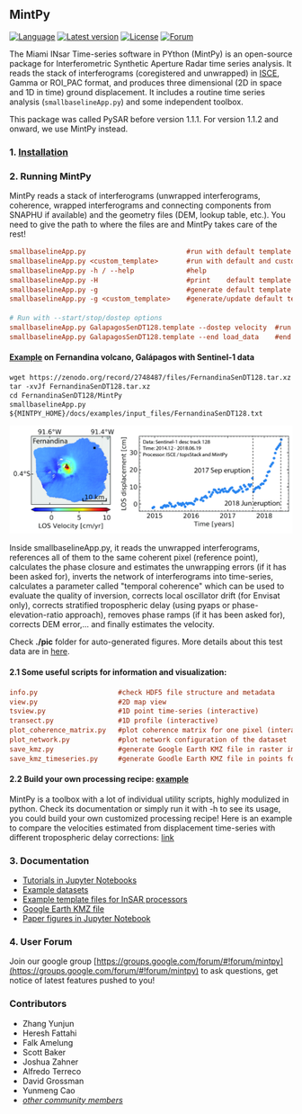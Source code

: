 ## MintPy

[![Language](https://img.shields.io/badge/python-3.5%2B-blue.svg)](https://www.python.org/)
[![Latest version](https://img.shields.io/badge/latest%20version-v1.1.2-green.svg)](https://github.com/insarlab/MintPy/releases)
[![License](https://img.shields.io/badge/license-GPL-yellow.svg)](https://github.com/insarlab/MintPy/blob/master/LICENSE)
[![Forum](https://img.shields.io/badge/forum-Google%20Group-orange.svg)](https://groups.google.com/forum/#!forum/mintpy)

The Miami INsar Time-series software in PYthon (MintPy) is an open-source package for Interferometric Synthetic Aperture Radar time series analysis. It reads the stack of interferograms (coregistered and unwrapped) in [ISCE](https://github.com/isce-framework/isce2), Gamma or ROI_PAC format, and produces three dimensional (2D in space and 1D in time) ground displacement. It includes a routine time series analysis (`smallbaselineApp.py`) and some independent toolbox.

This package was called PySAR before version 1.1.1. For version 1.1.2 and onward, we use MintPy instead.

### 1. [Installation](./installation.md) ###

### 2. Running MintPy ###

MintPy reads a stack of interferograms (unwrapped interferograms, coherence, wrapped interferograms and connecting components from SNAPHU if available) and the geometry files (DEM, lookup table, etc.). You need to give the path to where the files are and MintPy takes care of the rest!

```cfg
smallbaselineApp.py                         #run with default template 'smallbaselineApp.cfg'
smallbaselineApp.py <custom_template>       #run with default and custom templates
smallbaselineApp.py -h / --help             #help
smallbaselineApp.py -H                      #print    default template options
smallbaselineApp.py -g                      #generate default template if it does not exist
smallbaselineApp.py -g <custom_template>    #generate/update default template based on custom template

# Run with --start/stop/dostep options
smallbaselineApp.py GalapagosSenDT128.template --dostep velocity  #run at step 'velocity' only
smallbaselineApp.py GalapagosSenDT128.template --end load_data    #end after step 'load_data'
```

#### [Example](https://github.com/insarlab/MintPy/wiki/Example) on Fernandina volcano, Galápagos with Sentinel-1 data ####

```
wget https://zenodo.org/record/2748487/files/FernandinaSenDT128.tar.xz
tar -xvJf FernandinaSenDT128.tar.xz
cd FernandinaSenDT128/MintPy
smallbaselineApp.py ${MINTPY_HOME}/docs/examples/input_files/FernandinaSenDT128.txt
```

<p align="left">
  <img width="600" src="./resources/images/FernandinaSenDT128_POI.jpg">
</p>    

Inside smallbaselineApp.py, it reads the unwrapped interferograms, references all of them to the same coherent pixel (reference point), calculates the phase closure and estimates the unwrapping errors (if it has been asked for), inverts the network of interferograms into time-series, calculates a parameter called "temporal coherence" which can be used to evaluate the quality of inversion, corrects local oscillator drift (for Envisat only), corrects stratified tropospheric delay (using pyaps or phase-elevation-ratio approach), removes phase ramps (if it has been asked for), corrects DEM error,... and finally estimates the velocity.

Check **./pic** folder for auto-generated figures. More details about this test data are in [here](https://github.com/insarlab/MintPy/wiki/Example).

#### 2.1 Some useful scripts for information and visualization: ####

```cfg
info.py                    #check HDF5 file structure and metadata
view.py                    #2D map view
tsview.py                  #1D point time-series (interactive)   
transect.py                #1D profile (interactive)
plot_coherence_matrix.py   #plot coherence matrix for one pixel (interactive)
plot_network.py            #plot network configuration of the dataset    
save_kmz.py                #generate Google Earth KMZ file in raster image
save_kmz_timeseries.py     #generate Goodle Earth KMZ file in points for time-series (interactive)
```

#### 2.2 Build your own processing recipe: [example](./../sh/compare_velocity_with_diff_tropo.sh) ####

MintPy is a toolbox with a lot of individual utility scripts, highly modulized in python. Check its documentation or simply run it with -h to see its usage, you could build your own customized processing recipe! Here is an example to compare the velocities estimated from displacement time-series with different tropospheric delay corrections: [link](./../sh/compare_velocity_with_diff_tropo.sh)

### 3. Documentation ###

+ [Tutorials in Jupyter Notebooks](./tutorials)
+ [Example datasets](https://github.com/insarlab/MintPy/wiki/Example)
+ [Example template files for InSAR processors](./examples/input_files)
+ [Google Earth KMZ file](https://github.com/insarlab/MintPy/wiki/Google-Earth)
+ [Paper figures in Jupyter Notebook](./paper)

### 4. User Forum ###

Join our google group [https://groups.google.com/forum/#!forum/mintpy](https://groups.google.com/forum/#!forum/mintpy) to ask questions, get notice of latest features pushed to you!

### Contributors ###

* Zhang Yunjun
* Heresh Fattahi
* Falk Amelung
* Scott Baker
* Joshua Zahner
* Alfredo Terreco
* David Grossman
* Yunmeng Cao
* [_other community members_](https://github.com/insarlab/MintPy/graphs/contributors)
